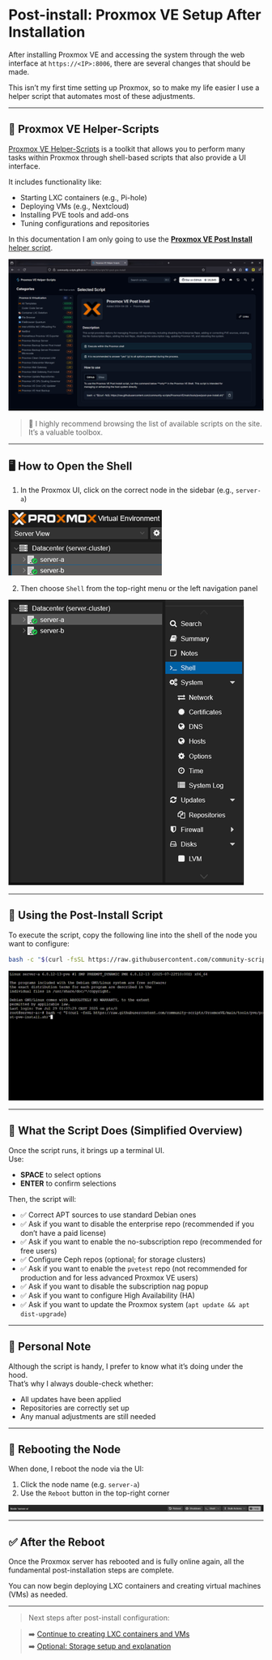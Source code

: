 # Post-install: Proxmox VE Setup After Installation

After installing Proxmox VE and accessing the system through the web interface at `https://<IP>:8006`, there are several changes that should be made.

This isn’t my first time setting up Proxmox, so to make my life easier I use a helper script that automates most of these adjustments.

---

## 🔧 Proxmox VE Helper-Scripts

[Proxmox VE Helper-Scripts](https://community-scripts.github.io/ProxmoxVE/) is a toolkit that allows you to perform many tasks within Proxmox through shell-based scripts that also provide a UI interface.

It includes functionality like:
- Starting LXC containers (e.g., Pi-hole)
- Deploying VMs (e.g., Nextcloud)
- Installing PVE tools and add-ons
- Tuning configurations and repositories

In this documentation I am only going to use the [**Proxmox VE Post Install** helper script](https://community-scripts.github.io/ProxmoxVE/scripts?id=post-pve-install).

![Helper script overview](../images/post-install/postinstall-helperscript.png)

> 🔎 I highly recommend browsing the list of available scripts on the site. It’s a valuable toolbox.

---

## 🖥️ How to Open the Shell

1. In the Proxmox UI, click on the correct node in the sidebar (e.g., `server-a`)

![Node selection](../images/post-install/postinstall-nodes.png) 

2. Then choose `Shell` from the top-right menu or the left navigation panel
 
![Open shell](../images/post-install/postinstall-shell.png)

---

## 🚀 Using the Post-Install Script

To execute the script, copy the following line into the shell of the node you want to configure:

```bash
bash -c "$(curl -fsSL https://raw.githubusercontent.com/community-scripts/ProxmoxVE/main/tools/pve/post-pve-install.sh)"
```

![Shell with script input](../images/post-install/postinstall-shellscript.png)

---

## 🧠 What the Script Does (Simplified Overview)

Once the script runs, it brings up a terminal UI.  
Use:
- **SPACE** to select options
- **ENTER** to confirm selections

Then, the script will:
- ✅ Correct APT sources to use standard Debian ones
- ✅ Ask if you want to disable the enterprise repo (recommended if you don’t have a paid license)
- ✅ Ask if you want to enable the no-subscription repo (recommended for free users)
- ✅ Configure Ceph repos (optional; for storage clusters)
- ✅ Ask if you want to enable the `pvetest` repo (not recommended for production and for less advanced Proxmox VE users)
- ✅ Ask if you want to disable the subscription nag popup
- ✅ Ask if you want to configure High Availability (HA)
- ✅ Ask if you want to update the Proxmox system (`apt update && apt dist-upgrade`)

---

## 📝 Personal Note

Although the script is handy, I prefer to know what it’s doing under the hood.  
That’s why I always double-check whether:
- All updates have been applied
- Repositories are correctly set up
- Any manual adjustments are still needed

---

## 🔄 Rebooting the Node

When done, I reboot the node via the UI:
1. Click the node name (e.g. `server-a`)
2. Use the `Reboot` button in the top-right corner

![Reboot location](../images/post-install/postinstall-reboot.png)

---

## ✅ After the Reboot

Once the Proxmox server has rebooted and is fully online again, all the fundamental post-installation steps are complete.

You can now begin deploying LXC containers and creating virtual machines (VMs) as needed.

---

> Next steps after post-install configuration:

> ➡️ [Continue to creating LXC containers and VMs](lxc-vm.md)  
> ➡️ [Optional: Storage setup and explanation](storage.md)

